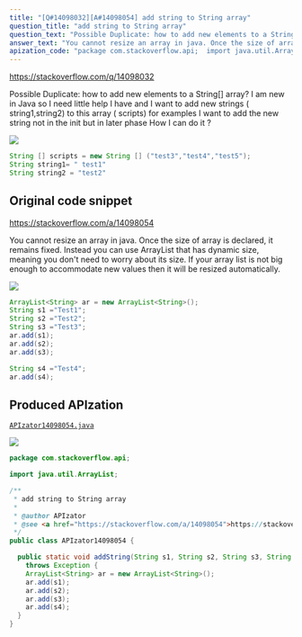 ```yaml
---
title: "[Q#14098032][A#14098054] add string to String array"
question_title: "add string to String array"
question_text: "Possible Duplicate: how to add new elements to a String[] array? I am new in Java so I need little help I have and I want to add new strings ( string1,string2) to this array ( scripts)  for examples I want to add the new string not in the init but in later phase How I can do it ?"
answer_text: "You cannot resize an array in java. Once the size of array is declared, it remains fixed. Instead you can use ArrayList that has dynamic size, meaning you don't need to worry about its size. If your array list is not big enough to accommodate new values then it will be resized automatically."
apization_code: "package com.stackoverflow.api;  import java.util.ArrayList;  /**  * add string to String array  *  * @author APIzator  * @see <a href=\"https://stackoverflow.com/a/14098054\">https://stackoverflow.com/a/14098054</a>  */ public class APIzator14098054 {    public static void addString(String s1, String s2, String s3, String s4)     throws Exception {     ArrayList<String> ar = new ArrayList<String>();     ar.add(s1);     ar.add(s2);     ar.add(s3);     ar.add(s4);   } }"
---
```


https://stackoverflow.com/q/14098032

Possible Duplicate:
how to add new elements to a String[] array?
I am new in Java so I need little help
I have
and I want to add new strings ( string1,string2) to this array ( scripts)  for examples
I want to add the new string not in the init but in later phase
How I can do it ?


<div class="code-logo"><img src="/stackoverflow.png" /></div>

```java
String [] scripts = new String [] ("test3","test4","test5");
String string1= " test1"
String string2 = "test2"
```


## Original code snippet

https://stackoverflow.com/a/14098054

You cannot resize an array in java.
Once the size of array is declared, it remains fixed.
Instead you can use ArrayList that has dynamic size, meaning you don&#x27;t need to worry about its size. If your array list is not big enough to accommodate new values then it will be resized automatically.

<div class="code-logo"><img src="/stackoverflow.png" /></div>

```java
ArrayList<String> ar = new ArrayList<String>();
String s1 ="Test1";
String s2 ="Test2";
String s3 ="Test3";
ar.add(s1);
ar.add(s2);
ar.add(s3);

String s4 ="Test4";
ar.add(s4);
```

## Produced APIzation

[`APIzator14098054.java`](https://github.com/pasqualesalza/apization/raw/main/data/search/APIzator14098054.java)

<div class="code-logo"><img src="/apizator.png" /></div>

```java
package com.stackoverflow.api;

import java.util.ArrayList;

/**
 * add string to String array
 *
 * @author APIzator
 * @see <a href="https://stackoverflow.com/a/14098054">https://stackoverflow.com/a/14098054</a>
 */
public class APIzator14098054 {

  public static void addString(String s1, String s2, String s3, String s4)
    throws Exception {
    ArrayList<String> ar = new ArrayList<String>();
    ar.add(s1);
    ar.add(s2);
    ar.add(s3);
    ar.add(s4);
  }
}

```